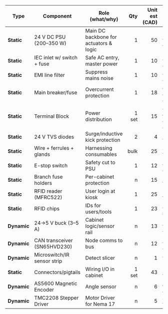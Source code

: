 | Type        | Component                    | Role (what/why)                        |   Qty | Unit est (CAD) | Link (example)                                                                                                    |
| ----------- | ---------------------------- | -------------------------------------- | ----: | -------------: | ----------------------------------------------------------------------------------------------------------------- |
| **Static**  | 24 V DC PSU (200–350 W)      | Main DC backbone for actuators & logic |     1 |             50 | [MeanWell LRS-350-48](https://www.digikey.ca/en/products/detail/mean-well-usa-inc/LRS-350-48/7705033)             |
| **Static**  | IEC inlet w/ switch + fuse   | Safe AC entry, master power            |     1 |             10 | [uxcell IEC 320 C14](https://www.amazon.ca/uxcell%C2%AE-Terminals-Panel-Socket-Connector/dp/B00HUHAB0U/ref=sr_1_10?crid=2P3V4Y3UZ3R15&dib=eyJ2IjoiMSJ9.B4JKeXHnLsgRAACSNie_EMPtGy4-0LhWVQ6YcUNcnn2RKoYYwxmG84qQUQ9idl-Po3rjGkdOxS2NyNVCd4MWOMXhWUcdQi9zZJECDOPjkp6yIwkCjLzRPxw9DnHKsRhGSolfLeH-yRWmauWjmj0KUUjBRA1G0Jq9oAikDexR1MPV_I4P5X4M3xR5PXTOmN32Rpkfcq92khfKp9sG59EXm5vYuvHwkcYDsgLJJq2PQASHnE0a_2K0lSrGjFkyoiHcX0J5wyd4u5phHFbkU3E3yt_qjKrbRV_0bRn52ftxESc.YrqrhbCDRr0n_dVeWuVIloCIYHKbQjo1XqHqg4s_ibY&dib_tag=se&keywords=IEC+inlet+socket&qid=1758693805&sprefix=iec+inlet+socke%2Caps%2C170&sr=8-10)                                                             |
| **Static**  | EMI line filter              | Suppress mains noise                   |     1 |             10 | [Schaffner FN9222](https://www.digikey.ca/en/products/detail/te-connectivity-schaffner/FN9222-1-06/1928997?gclsrc=aw.ds&gad_source=1&gad_campaignid=21416742183&gbraid=0AAAAADrbLlgrNWcum0Y9l8RyJG6cEa9g6&gclid=CjwKCAjwisnGBhAXEiwA0zEORzpRvfaXfqlQ1bFTEUp5cUfjDw07I-9fgEOcnCwEJskdUjWP2oC8choC0w0QAvD_BwE) |
| **Static**  | Main breaker/fuse            | Overcurrent protection                 |     1 |             18 | [AWG fuse holder (5pack)](https://www.amazon.ca/gp/product/B0B3J33H38/ref=ox_sc_act_image_1?smid=A3NON9NCBFQHD7&th=1)                                     |
| **Static**  | Terminal Block               | Power distribution                     | 1 set |             15 | [Random Amazon Terminal Block](https://www.amazon.com/Joinfworld-Position-Terminal-Pre-Insulated-Jumper/dp/B0BVR4VY1J/ref=sr_1_1_sspa?crid=1GYJSLHA81BR1&dib=eyJ2IjoiMSJ9.ShnzJaBwqRpArRMX6cDBCj2pDc2iw-GB9yIjozos3pzk1Dm7D5q8TtMthBBMoGKUyM2DO_5cMZN6XtxPvmYaH0tupNSk0aU9kWtq_HKR65Zr8-meCQWG9SKoJvg4VvUIJ9JBHfr28ClL3ZjfiLU9BtSlaP25x9oAO02JH8bbHNedyujGPjkrcXp-GiZjreFX55bpGKOwa4lPWT8e_ELjKA-rxGDsqf8kBbkqGoyyXog.peFZW_GBUfymnexadf9N-utMQc3YzSxw0xzVcXMCZuU&dib_tag=se&keywords=terminal+block&qid=1758694059&sprefix=terminal+block%2Caps%2C170&sr=8-1-spons&sp_csd=d2lkZ2V0TmFtZT1zcF9hdGY&psc=1)                  |
| **Static**  | 24 V TVS diodes              | Surge/inductive kick protection        |     2 |              4 | [SMBJ24A](https://www.digikey.ca/en/products/detail/littelfuse-inc/SMBJ24A/656394)                                |                                                       |
| **Static**  | Wire + ferrules + glands     | Harnessing consumables                 |  bulk |             25 | [Wire kit](https://www.amazon.ca/582-piece-Electrical-Terminal-Connector-Stripper/dp/B077YZJGQ2/ref=sr_1_14?crid=1T7O2DJA2U21R&dib=eyJ2IjoiMSJ9.S_4wWadKl4LvvaQWftFU7gTP-ybAHxSm7J4HlG_jZUXKk0olxKMIXLoJHly2MwzvKQ_JmuRC7tNEzRUrofuT6D1Qkifag9ItnsOdphoZAdYO9hSjBvbP98BZW5pU5A-6rNXMeEzE52pfcqx7QqJsLff5QvHCJEwhv2-dZ7T0gQKXvlytrEtyOki2eDsWk4-FAFSEAG4z9twz8FzOz3i8M1vHLSW-f2jWqQ_dyzFLw19JG3FvzNVTnpGUb5HDR9fgTG6NP6YkbcGcdvhrCiZ7fj-VTTyRx7FAp4Wd5QfT_9Q.iL49a3wNUmXmIWANBvsFsYRTPn4eeXk1U8vO_rqL76M&dib_tag=se&keywords=wire+kit&qid=1758694239&sprefix=wire+ki%2Caps%2C187&sr=8-14)                                                           |
| **Static**  | E-stop switch                | Safety cut to PSU                      |     1 |             12 | [22 mm mushroom NC](https://www.amazon.ca/RuoFeng-Mushroom-Emergency-Button-Switch/dp/B07HBN45Q9/ref=sr_1_5?crid=1Q88LIYTEZ31Z&dib=eyJ2IjoiMSJ9.qVuLHE0YfSDwA61Tpzer-THFk4ZZYuXX5eGDqlyqjmWgWqZZ_V1yRrIDqulSWar0N-85ulM_cikc2vZSFDbrIvjtG5rvLTSYT5bleKl-HTq2FZc_8_x2FdJXFYSuJ7DmYs6_GsuJWD7PxLuzUrbpnR0X7l1IHTMLolVqPz7zWbcqMIWalkmti-5yhRbi4op3bvoNdi-SrfjWymXi0cmE0XVsTIQZgpndZHPF0E5C2niJ-iuG1w-8TTsHGUB2C_lRp8eSzL9GXAKRfkN6t2gzDTITDH2FC9nRd_GgRhz1UiE.tc7ygyGduTpaHK75jYDFNKxi73EM_gOSIDAgALDlXKI&dib_tag=se&keywords=estop+switch&qid=1758694334&sprefix=estop+switch%2Caps%2C194&sr=8-5)                                                          |
| **Static**  | Branch fuse holders          | Per-cabinet protection                 |     n |             15 | [DIN mini fuse](https://www.amazon.ca/KOLACEN-Automotive-Assorted-Circuit-Adapter/dp/B08LTJFBHX/ref=sxin_16_pa_sp_search_thematic_sspa?content-id=amzn1.sym.46621be6-fabe-4126-8501-d32c96c42a24%3Aamzn1.sym.46621be6-fabe-4126-8501-d32c96c42a24&crid=19X48ZAKGICFI&cv_ct_cx=DIn%2Bmini%2Bfuse&keywords=DIn%2Bmini%2Bfuse&pd_rd_i=B08LTJFBHX&pd_rd_r=8674ef2f-1925-43b0-a947-d266915f0a3e&pd_rd_w=Vl4il&pd_rd_wg=9oweN&pf_rd_p=46621be6-fabe-4126-8501-d32c96c42a24&pf_rd_r=X6PYG4PGCJVRDR76BFGE&qid=1758694371&sbo=RZvfv%2F%2FHxDF%2BO5021pAnSA%3D%3D&sprefix=din%2Bmini%2Bfus%2Caps%2C185&sr=1-3-acb80629-ce74-4cc5-9423-11e8801573fb-spons&sp_csd=d2lkZ2V0TmFtZT1zcF9zZWFyY2hfdGhlbWF0aWM&th=1)                                            |
| **Static**  | RFID reader (MFRC522)        | User login at kiosk                    |     1 |              25| [MFRC522 kit](https://leeselectronic.com/en/product/15157-rfid-mifare-rc522-reader-breakout-w-receiver-key.html)                                                 |
| **Static**  | RFID chips                   | IDs for users/tools                    |     1 |              23| [NTAG213 chips](https://www.amazon.ca/Rewritable-Stickers-Adhesive-Programmable-Compatible/dp/B0C2YW4RM8/ref=sr_1_6?crid=MJV2UDHTU29G&dib=eyJ2IjoiMSJ9.tyaGbf2orBzSNSap9iAfqmjoIM3rwMbNIUZrQHXcLLa2AAWeFlyb_eq1lJzp1Cb7cclGvUmaNfb_hB9k3z0SF3AyGwFJXlxZ1Lr0TJ0l_HWmxQzTY9YfgKxpyGO3zc2I0Sm7alLbOFlmMXL7vfXnoWJzDBIX-VIM3kRQkk_s-iiCd1Sau-dDvXOKXLobUzFvgCNrVq4Hz0MIPTTLEvQh_Vp8m0ZqAcuoXuvKzEa1JeDm05B9p8U_Ty4Be_yHJBeHWxWe8TS5to2r8uvxnNBsI8Kw51XboJ8-wAx-_9CErkM.574dWZHGEJ3dpCBTexa2y_tuHZ1wABr1iSDueXt5gOo&dib_tag=se&keywords=rfid%2Bchip&qid=1758694743&sprefix=rfid%2Bchip%2Caps%2C228&sr=8-6&th=1)                                                 |
| **Dynamic** | 24→5 V buck (3–5 A)          | Cabinet logic/sensor rail              |     n |              13 | [LM2596 buck module](https://www.amazon.ca/Regulator-Adjustable-Converter-Electronic-Stabilizer/dp/B07PDGG84B/ref=sr_1_1_sspa?crid=F0DDHVTJY9P2&dib=eyJ2IjoiMSJ9.CyTm7V7uu3Hq57BSUSME_VkEqRReBa7XN7GMNKDqlABxXsyJqdeSTUp9OATZ8pgA_uLuRG57sl4jaLfa4pXwE28LS-UEcfpVr6VT6AQTT3eLfu6nggsnRSxLr3TJVP2eu44uNbwH00ol-6Dx64BfCJO2sCWhpyfNcOE1dr0u6sFT5stUiDBw70SSQltr22PE0E-OYebvPWnfDKNRMtLoBns084eVv0PCzzHGwTZHYmKqSvfo0BbLtAkJYHU5AKyEpnD6mjeFcA4zT88-pBE2X9syaOfbYL0FF-ZRsk0Dogs.eqInubm5PU27oVnzvpOmyOK4wUNOVE2Mc-kDndzRZd4&dib_tag=se&keywords=LM2596&qid=1758694823&sprefix=lm2596%2Caps%2C255&sr=8-1-spons&sp_csd=d2lkZ2V0TmFtZT1zcF9hdGY&psc=1)                                            |
| **Dynamic** | CAN transceiver (SN65HVD230) | Node comms to bus                      |     n |              12 | [SN65HVD230 board](https://www.amazon.ca/Waveshare-SN65HVD230-CAN-Board-Communication/dp/B0B5DTN62K/ref=sr_1_2_sspa?crid=11L28WHESDJVX&dib=eyJ2IjoiMSJ9.ejVkCFxEvv1-IHrLeyAOBV39xBYVL9ZpGxkKRaJ29HhrPybmrBGW1E4u-5oFO5wsR0bNN4GyRO1quVBDry-g6T4kj25Ps5rTP2euI9ATsuUrnnpNuufE2c0VNqrCzpgJGteRCXI1AaL9XHFpITegW99ORfgCRSkuopPpIpA8CiEHtJgNCsZTBcXxFgDRBdt4ww-zJ7qRJBpWz6K80PS989MQOysRQ3CeUcopE1Ir2u3oLjrGGsZbZ8gmA-9z6o-211pqvJZdmPhVKXqOkb5SaZ9CpE2LMhSPYB2CDBzeER8.SAGnsQ-10wo_S60Vb_5joF83RbWN-5oxWdA96IkJrk4&dib_tag=se&keywords=SN65HVD230&qid=1758694865&sprefix=sn65hvd230%2Caps%2C195&sr=8-2-spons&sp_csd=d2lkZ2V0TmFtZT1zcF9hdGY&psc=1)                                              |                                           |                                        |
| **Dynamic** | Microswitch/IR sensor strip  | Detect slicer                          |     n |              1 | [Micro switch pack](https://www.amazon.ca/Gebildet-pieces-Momentary-Action-V-156-1C25/dp/B07T9DWV4J/ref=sr_1_1_sspa?crid=1M8QWRK06HDB6&dib=eyJ2IjoiMSJ9.qcUAKTHwgf0lxRzY6qgYiap-E115u3_lX68Xn5WlrJ1ZQrdPPTi5Hws0vV_yQ6_u8BJHi64JqA11duE1z3qylf0gcGCiYOpsIO8bSR95cNlpBpGgFnhfsUPgROt3eQSxzqpHpq8JzTpPCd3pHcSAfk-fkxX9hCnyUux3L1cazuwowIuvDjLpPCSt5k8LylaGGbk1L3EW8H5vbZTm9C4QBVNVU5FwQi_lAbJEV2WqLrEoTQ7qw9mVUcsI0quFJhPa1Hzu6VMslyyjvAB067NvmHA6Kr8BalqotcKjtUTxXmM.7HFLGZGvbiYkH6UMiFU81zfKtbg2EYJx7b8FCh9FOKk&dib_tag=se&keywords=microswitch&qid=1761456638&s=hi&sprefix=microswitch%2B%2Ctools%2C171&sr=1-1-spons&sp_csd=d2lkZ2V0TmFtZT1zcF9hdGY&th=1)                                              |
| **Static** | Connectors/pigtails          | Wiring I/O in cabinet                  | 1 set |              43 | [JST-VH kit](https://www.amazon.ca/Preciva-Connector-AWG28-18%EF%BC%880-08-1mm%C2%B2-Ratcheting-terminals/dp/B0CH7SB4PC/ref=sxin_16_pa_sp_search_thematic_sspa?content-id=amzn1.sym.46621be6-fabe-4126-8501-d32c96c42a24%3Aamzn1.sym.46621be6-fabe-4126-8501-d32c96c42a24&crid=XKN395OB4NQP&cv_ct_cx=jst-vh%2Bkit&keywords=jst-vh%2Bkit&pd_rd_i=B0CH7SB4PC&pd_rd_r=0b25a6f8-66ea-4b24-b9de-832f2c65d47e&pd_rd_w=Ah4lZ&pd_rd_wg=Vyev9&pf_rd_p=46621be6-fabe-4126-8501-d32c96c42a24&pf_rd_r=WNM17ZVT6GE1JV35TZX8&qid=1758694994&sbo=RZvfv%2F%2FHxDF%2BO5021pAnSA%3D%3D&sprefix=jst-vh%2Bkit%2Caps%2C168&sr=1-2-acb80629-ce74-4cc5-9423-11e8801573fb-spons&sp_csd=d2lkZ2V0TmFtZT1zcF9zZWFyY2hfdGhlbWF0aWM&th=1)                                                    |
| **Dynamic** | AS5600 Magnetic Encoder       | Angle sensor                           |     n |             6  | [A5600 Encoder](https://www.amazon.ca/Liyquint-Precision-AS5600-Induction-Measurement/dp/B0DQNQTDBT/ref=sr_1_1_sspa?crid=27OWGG1IUOES1&dib=eyJ2IjoiMSJ9.JLmeFHAWnduWqHPoMP0wONrTgPY82C3UIdUg_Fc836hZ3Qa0kOjCFuUkZpqgG4yLwQc7AM379wSR3fNJqc7ozLaU6aNkL9iZnSDnCZjpiDoT6aS9-fnajcutgg_y5YlVOvEEqMW3AjM3wsYG9q20znzb2rv4ZfAkffqMwN3G53xmWSoEchwjZQW2ae5CY3BvoHX7zE_LPVBVfvuPu-ZuaOr8z72_o0Ryc4Ap4okudUmznBiEkvNBIccGSulyDDj2X15djSHuXV2LiGXBW--S5r2v2ZuOSIWRfcTWVZkdyRk.WlGxKXqbHaAb9-PJKFuLlwVVUt10AJl__BEJKNuB89o&dib_tag=se&keywords=magnetic+encoder&qid=1761456829&sprefix=magnetic+encode%2Caps%2C170&sr=8-1-spons&sp_csd=d2lkZ2V0TmFtZT1zcF9hdGY&psc=1)
| **Dynamic** | TMC2208 Stepper Driver        | Motor Driver for Nema 17               |     n |             5  | [TMC2208](https://www.amazon.ca/DKARDU-TMC2208-Adjustable-Screwdriver-Controller/dp/B0CD2CMR65/ref=sr_1_1_sspa?crid=1N1KHJTEXFWHC&dib=eyJ2IjoiMSJ9.uhz3QCA2AADP_cbFfeaeQWocSEi2DvshTpnp6dWn9ecxkPKsZJlUuV3zZvlqjWNfDjOrJUeyACtAgOXfYO4n0HbxbJa_1COynPwCli_iQXS2SFDk1NS9ZJI0M7PsqqKNUKAiYXvLvQgUGNTxPzra8rHONd0uc8jvcwobvNz03cOiYM8kbFOZ3dnYHemV8AqbOvfF55WwyKRb9EmHti3Reu6jYAnYazuQO7whdQAm81afZaFQOia5G2DUmVJ2LMkUs9P5lIO1nQCn2KRoCuIzMRpAEDn9kh83wub5tDweTio.4I4T0xa8qNodPBjpLgwTHWZ0wW5wXyUDsM6fLLxRdpg&dib_tag=se&keywords=tmc2208&qid=1761456990&sprefix=tmc2208%2Caps%2C195&sr=8-1-spons&sp_csd=d2lkZ2V0TmFtZT1zcF9hdGY&psc=1) 